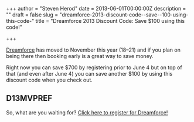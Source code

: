 +++
author = "Steven Herod"
date = 2013-06-01T00:00:00Z
description = ""
draft = false
slug = "dreamforce-2013-discount-code--save--100-using-this-code-"
title = "Dreamforce 2013 Discount Code: Save $100 using this code!"

+++


[Dreamforce](http://www.salesforce.com/dreamforce/DF13/) has moved to November this year (18–21) and if you plan on being there then booking early is a great way to save money.

Right now you can save $700 by registering prior to June 4 but on top of that (and even after June 4) you can save another $100 by using this discount code when you check out.

## D13MVPREF

So, what are you waiting for? [Click here to register for Dreamforce!](http://www.salesforce.com/dreamforce/DF13/register.jsp?d=70130000000tFvi&internal=true)

